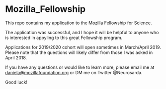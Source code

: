 # Mozilla_Fellowship
This repo contains my application to the Mozilla Fellowship for Science.

The application was successful, and I hope it will be helpful to anyone who is interested in appyling to this great Fellowship program. 

Applications for 2019/2020 cohort will open sometimes in March/April 2019. Please note that the questions will likely differ from those I was asked in April 2018.

If you have any questions or would like to learn more, please email me at daniela@mozillafoundation.org or DM me on Twitter @Neurosarda.

Good luck!
